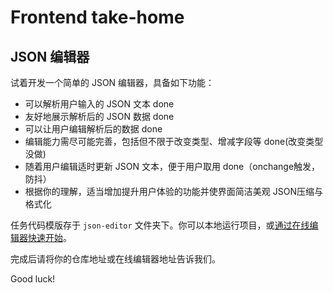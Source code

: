 # Frontend take-home

## JSON 编辑器

试着开发一个简单的 JSON 编辑器，具备如下功能：

- 可以解析用户输入的 JSON 文本   done
- 友好地展示解析后的 JSON 数据   done
- 可以让用户编辑解析后的数据   done
- 编辑能力需尽可能完善，包括但不限于改变类型、增减字段等  done(改变类型没做)
- 随着用户编辑适时更新 JSON 文本，便于用户取用   done（onchange触发，防抖）
- 根据你的理解，适当增加提升用户体验的功能并使界面简洁美观  JSON压缩与格式化

任务代码模版存于 `json-editor` 文件夹下。你可以本地运行项目，或[通过在线编辑器快速开始](https://codesandbox.io/s/json-editor-3ftfc)。

完成后请将你的仓库地址或在线编辑器地址告诉我们。

Good luck!
